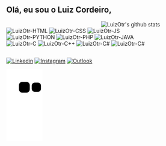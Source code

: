 ## Olá, eu sou o Luiz Cordeiro,

<p>
  <a href="https://beacons.ai/luizcordeiro">
    <img width="50%" align="right" alt="LuizOtr's github stats" src="https://github-readme-stats.vercel.app/api?username=LuizOtr&show_icons=true&theme=tokyonight&include_all_commits=true&count_private=true&bg_color=00000000"/>
  </a>
    
<div style="display: inline_block"><br>
  
  <img align="auto" alt="LuizOtr-HTML" src="https://img.shields.io/badge/HTML5-E34F26?style=for-the-badge&logo=html5&logoColor=white">
  <img align="auto" alt="LuizOtr-CSS" src="https://img.shields.io/badge/CSS3-1572B6?style=for-the-badge&logo=css3&logoColor=white">
  <img align="auto" alt="LuizOtr-JS" src="https://img.shields.io/badge/JavaScript-323330?style=for-the-badge&logo=javascript&logoColor=F7DF1E">
  <br/>
  <img align="auto" alt="LuizOtr-PYTHON" src="https://img.shields.io/badge/Python-14354C?style=for-the-badge&logo=python&logoColor=white">
  <img align="auto" alt="LuizOtr-PHP" src="https://img.shields.io/badge/PHP-777BB4?style=for-the-badge&logo=php&logoColor=white">
  <img align="auto" alt="LuizOtr-JAVA" src="https://img.shields.io/badge/Java-ED8B00?style=for-the-badge&logo=java&logoColor=white">
  <br/>
  <img align="auto" alt="LuizOtr-C" src="https://img.shields.io/badge/C-00599C?style=for-the-badge&logo=c&logoColor=white">
  <img align="auto" alt="LuizOtr-C++" src="https://img.shields.io/badge/C%2B%2B-00599C?style=for-the-badge&logo=c%2B%2B&logoColor=white">
  <img align="auto" alt="LuizOtr-C#" src="https://img.shields.io/badge/C%23-239120?style=for-the-badge&logo=c-sharp&logoColor=white">
  <img align="auto" alt="LuizOtr-C#" src="https://img.shields.io/badge/SAP-0FAAFF?style=for-the-badge&logo=sap&logoColor=white">
  
</div>
 
  ##

<div> 

[![Linkedin](https://img.shields.io/badge/LinkedIn-0077B5?style=for-the-badge&logo=linkedin&logoColor=white)](https://www.linkedin.com/in/luizcordeiro0/)
[![Instagram](https://img.shields.io/badge/Instagram-E4405F?style=for-the-badge&logo=instagram&logoColor=white)](https://www.instagram.com/wolfatomic.0xff/)
[![Outlook](https://img.shields.io/badge/Microsoft_Outlook-0078D4?style=for-the-badge&logo=microsoft-outlook&logoColor=white)](mailto:Luiz_cordeiro0@outlook.com)
  
  ![Snake animation](https://github.com/LuizOtr/LuizOtr/blob/output/github-contribution-grid-snake.svg)
  
  </div>  
